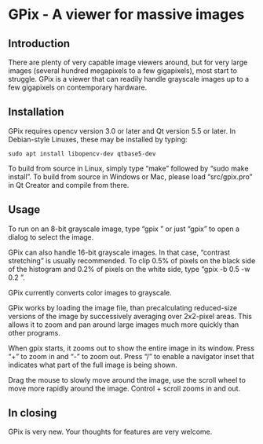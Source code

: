 # GPix - A viewer for massive images

## Introduction

There are plenty of very capable image viewers around, but for very
large images (several hundred megapixels to a few gigapixels), most
start to struggle. GPix is a viewer that can readily handle grayscale
images up to a few gigapixels on contemporary hardware.

## Installation

GPix requires opencv version 3.0 or later and Qt version 5.5 or later.
In Debian-style Linuxes, these may be installed by typing:

    sudo apt install libopencv-dev qtbase5-dev

To build from source in Linux, simply type “make” followed by “sudo
make install”. To build from source in Windows or Mac, please load
“src/gpix.pro” in Qt Creator and compile from there.

## Usage

To run on an 8-bit grayscale image, type “gpix <imagefile>” or just
“gpix” to open a dialog to select the image.

GPix can also handle 16-bit grayscale images. In that case, “contrast
stretching” is usually recommended. To clip 0.5% of pixels on the
black side of the histogram and 0.2% of pixels on the white side, type
“gpix -b 0.5 -w 0.2 <imagefile>”.

GPix currently converts color images to grayscale.

GPix works by loading the image file, than precalculating reduced-size
versions of the image by successively averaging over 2x2-pixel
areas. This allows it to zoom and pan around large images much more
quickly than other programs.

When gpix starts, it zooms out to show the entire image in its
window. Press “+” to zoom in and “-” to zoom out. Press “/” to enable
a navigator inset that indicates what part of the full image is being
shown.

Drag the mouse to slowly move around the image, use the scroll wheel
to move more rapidly around the image. Control + scroll zooms in and
out.

## In closing

GPix is very new. Your thoughts for features are very welcome.

